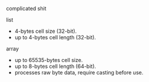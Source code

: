 complicated shit  

list    
- 4-bytes cell size (32-bit).  
- up to 4-bytes cell length (32-bit).  
  
array  
- up to 65535-bytes cell size.  
- up to 8-bytes cell length (64-bit).  
- processes raw byte data, require casting before use.  
